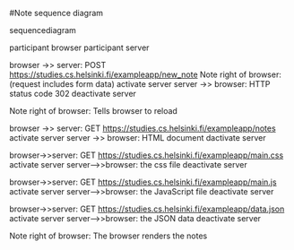 #Note sequence diagram

sequencediagram

participant browser
participant server

browser ->> server: POST https://studies.cs.helsinki.fi/exampleapp/new_note 
Note right of browser: (request includes form data)
activate server
server ->> browser: HTTP status code 302
deactivate server

Note right of browser: Tells browser to reload

browser ->> server: GET https://studies.cs.helsinki.fi/exampleapp/notes
activate server
server ->> browser: HTML document
dactivate server

browser->>server: GET https://studies.cs.helsinki.fi/exampleapp/main.css
activate server
server-->>browser: the css file
deactivate server

browser->>server: GET https://studies.cs.helsinki.fi/exampleapp/main.js
activate server
server-->>browser: the JavaScript file
deactivate server

browser->>server: GET https://studies.cs.helsinki.fi/exampleapp/data.json
activate server
server-->>browser: the JSON data
deactivate server

Note right of browser: The browser renders the notes

